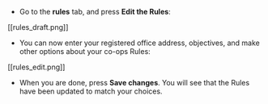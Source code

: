 * Go to the **rules** tab, and press **Edit the Rules**:

[[rules_draft.png]]

* You can now enter your registered office address, objectives, and make other options about your co-ops Rules:

[[rules_edit.png]]

* When you are done, press **Save changes**. You will see that the Rules have been updated to match your choices.